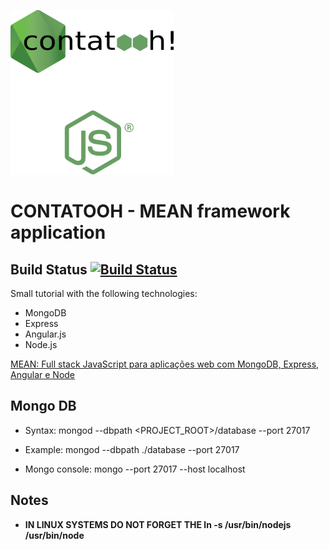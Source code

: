 ![Logo](logo.png)

# CONTATOOH - MEAN framework application

## Build Status [![Build Status](https://travis-ci.org/rsouza01/contatooh.svg?branch=master)](https://travis-ci.org/rsouza01/contatooh)

Small tutorial with the following technologies:

* MongoDB
* Express
* Angular.js
* Node.js

[MEAN: Full stack JavaScript para aplicações web com MongoDB, Express, Angular e Node](https://books.google.com.br/books?id=-2eCCwAAQBAJ&printsec=frontcover&hl=pt-BR&source=gbs_ge_summary_r&cad=0#v=onepage&q&f=false)

## Mongo DB

* Syntax:
	mongod --dbpath <PROJECT_ROOT>/database --port 27017

* Example:
	mongod --dbpath ./database --port 27017

* Mongo console:
	mongo --port 27017 --host localhost


## Notes

* __IN LINUX SYSTEMS DO NOT FORGET THE ln -s /usr/bin/nodejs /usr/bin/node__
